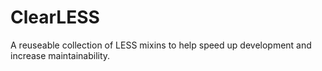 ClearLESS
=========

A reuseable collection of LESS mixins to help speed up development and increase maintainability.

